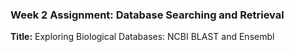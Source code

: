 ### Week 2 Assignment: Database Searching and Retrieval

**Title:** Exploring Biological Databases: NCBI BLAST and Ensembl
